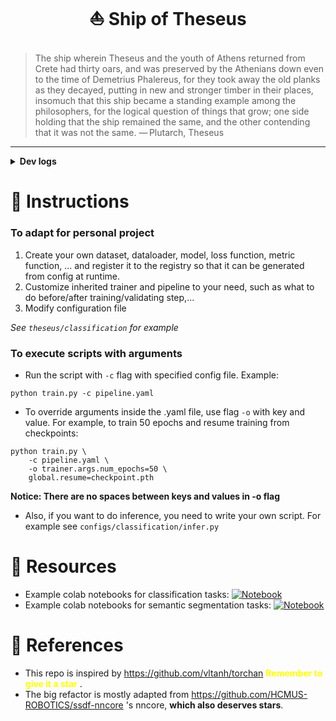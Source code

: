 # <p align="center"> :sailboat: Ship of Theseus </p>

> The ship wherein Theseus and the youth of Athens returned from Crete had thirty oars, and was preserved by the Athenians down even to the time of Demetrius Phalereus, for they took away the old planks as they decayed, putting in new and stronger timber in their places, insomuch that this ship became a standing example among the philosophers, for the logical question of things that grow; one side holding that the ship remained the same, and the other contending that it was not the same.
> — Plutarch, Theseus

-------------------------------------------------------
<details close> <summary><strong>Dev logs</strong></summary>
 <strong><i>[10/02/2022]</i></strong> SUPER POWER NINJA TURBO NEO ULTRA HYPER MEGA MULTI ALPHA META EXTRA UBER PREFIX -REFACTOR!!!! <a href="https://github.com/kaylode/custom-template/pull/7">#7</a> <br> 
</details>

# :pencil: Instructions

### To adapt for personal project
1. Create your own dataset, dataloader, model, loss function, metric function, ... and register it to the registry so that it can be generated from config at runtime.
2. Customize inherited trainer and pipeline to your need, such as what to do before/after training/validating step,...
3. Modify configuration file

*See ```theseus/classification``` for example*

### To execute scripts with arguments
- Run the script with `-c` flag with specified config file. Example:

```
python train.py -c pipeline.yaml
```

- To override arguments inside the .yaml file, use flag `-o` with key and value. For example, to train 50 epochs and resume training from checkpoints:

```
python train.py \
    -c pipeline.yaml \
    -o trainer.args.num_epochs=50 \
    global.resume=checkpoint.pth
```
**Notice: There are no spaces between keys and values in -o flag**

- Also, if you want to do inference, you need to write your own script. For example see ```configs/classification/infer.py```

# :school_satchel: Resources
- Example colab notebooks for classification tasks: [![Notebook](https://colab.research.google.com/assets/colab-badge.svg)](https://colab.research.google.com/drive/1mZmT1B5zI1j_0w1MbP-kq8_Tbcx_tIFq?usp=sharing)
- Example colab notebooks for semantic segmentation tasks: [![Notebook](https://colab.research.google.com/assets/colab-badge.svg)](https://colab.research.google.com/drive/1VlR1JolMmEX2OtNLvzfnHhHAfI4lJ-Qo?usp=sharing)

# :blue_book: References
- This repo is inspired by https://github.com/vltanh/torchan <span style="color:yellow"> **Remember to give it a star** </span>.
- The big refactor is mostly adapted from https://github.com/HCMUS-ROBOTICS/ssdf-nncore 's nncore, **which also deserves stars**.

